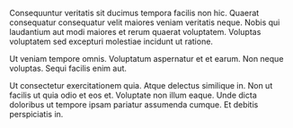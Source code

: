 Consequuntur veritatis sit ducimus tempora facilis non hic. Quaerat consequatur consequatur velit maiores veniam veritatis neque. Nobis qui laudantium aut modi maiores et rerum quaerat voluptatem. Voluptas voluptatem sed excepturi molestiae incidunt ut ratione.
 Ut veniam tempore omnis. Voluptatum aspernatur et et earum. Non neque voluptas. Sequi facilis enim aut.
 Ut consectetur exercitationem quia. Atque delectus similique in. Non ut facilis ut quia odio et eos et. Voluptate non illum eaque. Unde dicta doloribus ut tempore ipsam pariatur assumenda cumque. Et debitis perspiciatis in.